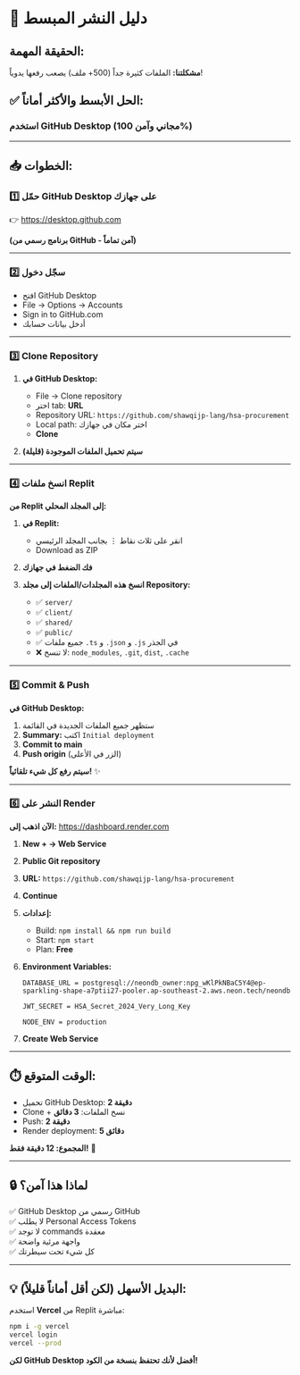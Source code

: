 # 🚀 دليل النشر المبسط

## الحقيقة المهمة:

**مشكلتنا:** الملفات كثيرة جداً (500+ ملف) يصعب رفعها يدوياً!

## ✅ الحل الأبسط والأكثر أماناً:

### استخدم **GitHub Desktop** (مجاني وآمن 100%)

---

## 📥 الخطوات:

### 1️⃣ حمّل GitHub Desktop على جهازك

👉 https://desktop.github.com

**(برنامج رسمي من GitHub - آمن تماماً)**

---

### 2️⃣ سجّل دخول

- افتح GitHub Desktop
- File → Options → Accounts
- Sign in to GitHub.com
- أدخل بيانات حسابك

---

### 3️⃣ Clone Repository

1. **في GitHub Desktop:**
   - File → Clone repository
   - اختر tab: **URL**
   - Repository URL: `https://github.com/shawqijp-lang/hsa-procurement`
   - Local path: اختر مكان في جهازك
   - **Clone**

2. **سيتم تحميل الملفات الموجودة (قليلة)**

---

### 4️⃣ انسخ ملفات Replit

**من Replit إلى المجلد المحلي:**

1. **في Replit:**
   - انقر على ثلاث نقاط ⋮ بجانب المجلد الرئيسي
   - Download as ZIP

2. **فك الضغط في جهازك**

3. **انسخ هذه المجلدات/الملفات إلى مجلد Repository:**
   - ✅ `server/`
   - ✅ `client/`
   - ✅ `shared/`
   - ✅ `public/`
   - ✅ جميع ملفات `.ts` و `.json` و `.js` في الجذر
   - ❌ لا تنسخ: `node_modules`, `.git`, `dist`, `.cache`

---

### 5️⃣ Commit & Push

**في GitHub Desktop:**

1. ستظهر جميع الملفات الجديدة في القائمة
2. **Summary:** اكتب `Initial deployment`
3. **Commit to main**
4. **Push origin** (الزر في الأعلى)

**سيتم رفع كل شيء تلقائياً!** ✨

---

### 6️⃣ النشر على Render

**الآن اذهب إلى:** https://dashboard.render.com

1. **New + → Web Service**
2. **Public Git repository**
3. **URL:** `https://github.com/shawqijp-lang/hsa-procurement`
4. **Continue**
5. **إعدادات:**
   - Build: `npm install && npm run build`
   - Start: `npm start`
   - Plan: **Free**

6. **Environment Variables:**
   ```
   DATABASE_URL = postgresql://neondb_owner:npg_wKlPkNBaC5Y4@ep-sparkling-shape-a7ptii27-pooler.ap-southeast-2.aws.neon.tech/neondb
   
   JWT_SECRET = HSA_Secret_2024_Very_Long_Key
   
   NODE_ENV = production
   ```

7. **Create Web Service**

---

## ⏱️ الوقت المتوقع:

- تحميل GitHub Desktop: **2 دقيقة**
- Clone + نسخ الملفات: **3 دقائق**
- Push: **2 دقيقة**
- Render deployment: **5 دقائق**

**المجموع: 12 دقيقة فقط!** 🎉

---

## 🔒 **لماذا هذا آمن؟**

✅ GitHub Desktop رسمي من GitHub  
✅ لا يطلب Personal Access Tokens  
✅ لا توجد commands معقدة  
✅ واجهة مرئية واضحة  
✅ كل شيء تحت سيطرتك

---

## 💡 **البديل الأسهل (لكن أقل أماناً قليلاً):**

استخدم **Vercel** من Replit مباشرة:

```bash
npm i -g vercel
vercel login
vercel --prod
```

**لكن GitHub Desktop أفضل لأنك تحتفظ بنسخة من الكود!**
